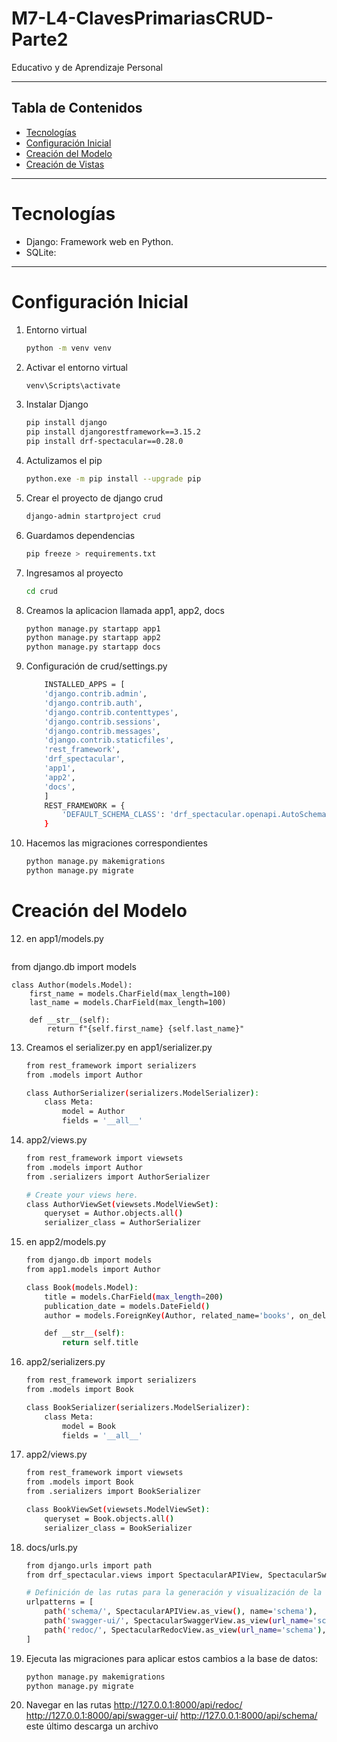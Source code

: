# M7-L4-ClavesPrimariasCRUD-Parte2
Educativo y de Aprendizaje Personal

---
## Tabla de Contenidos
- [Tecnologías](#Tecnologías)
- [Configuración Inicial](#configuración-Inicial)
- [Creación del Modelo](#creación-del-modelo)
- [Creación de Vistas](#creación-de-vistas)

---
# Tecnologías
- Django: Framework web en Python.
- SQLite:
--- 
# Configuración Inicial 
1. Entorno virtual 
    ```bash 
    python -m venv venv

2. Activar el entorno virtual
    ```bash 
    venv\Scripts\activate

3. Instalar Django
    ```bash 
    pip install django 
    pip install djangorestframework==3.15.2
    pip install drf-spectacular==0.28.0
    
4. Actulizamos el pip 
    ```bash
    python.exe -m pip install --upgrade pip

5. Crear el proyecto de django crud
    ```bash 
    django-admin startproject crud

6. Guardamos dependencias
    ```bash
    pip freeze > requirements.txt

7. Ingresamos al proyecto 
    ```bash 
    cd crud

9. Creamos la aplicacion llamada app1, app2, docs
    ```bash     
    python manage.py startapp app1
    python manage.py startapp app2
    python manage.py startapp docs

10. Configuración de crud/settings.py 
    ```bash 
        INSTALLED_APPS = [
        'django.contrib.admin',
        'django.contrib.auth',
        'django.contrib.contenttypes',
        'django.contrib.sessions',
        'django.contrib.messages',
        'django.contrib.staticfiles',
        'rest_framework',
        'drf_spectacular',
        'app1',
        'app2',
        'docs',
        ]
        REST_FRAMEWORK = {
            'DEFAULT_SCHEMA_CLASS': 'drf_spectacular.openapi.AutoSchema',
        }

11. Hacemos las migraciones correspondientes
    ```bash
    python manage.py makemigrations
    python manage.py migrate

# Creación del Modelo 

12. en app1/models.py
    ```bash
   from django.db import models

    class Author(models.Model):
        first_name = models.CharField(max_length=100)
        last_name = models.CharField(max_length=100)

        def __str__(self):
            return f"{self.first_name} {self.last_name}"

13. Creamos el serializer.py en app1/serializer.py
    ```bash
    from rest_framework import serializers
    from .models import Author

    class AuthorSerializer(serializers.ModelSerializer):
        class Meta:
            model = Author
            fields = '__all__'

14. app2/views.py
    ```bash
    from rest_framework import viewsets
    from .models import Author
    from .serializers import AuthorSerializer

    # Create your views here.
    class AuthorViewSet(viewsets.ModelViewSet):
        queryset = Author.objects.all()
        serializer_class = AuthorSerializer

15. en app2/models.py
    ```bash
    from django.db import models
    from app1.models import Author

    class Book(models.Model):
        title = models.CharField(max_length=200)
        publication_date = models.DateField()
        author = models.ForeignKey(Author, related_name='books', on_delete=models.CASCADE)

        def __str__(self):
            return self.title

16. app2/serializers.py
    ```bash
    from rest_framework import serializers
    from .models import Book

    class BookSerializer(serializers.ModelSerializer):
        class Meta:
            model = Book
            fields = '__all__'
17. app2/views.py
    ```bash 
    from rest_framework import viewsets
    from .models import Book
    from .serializers import BookSerializer

    class BookViewSet(viewsets.ModelViewSet):
        queryset = Book.objects.all()
        serializer_class = BookSerializer

18. docs/urls.py
    ```bash 
    from django.urls import path
    from drf_spectacular.views import SpectacularAPIView, SpectacularSwaggerView, SpectacularRedocView

    # Definición de las rutas para la generación y visualización de la documentación de la API
    urlpatterns = [
        path('schema/', SpectacularAPIView.as_view(), name='schema'),
        path('swagger-ui/', SpectacularSwaggerView.as_view(url_name='schema'), name='swagger-ui'),
        path('redoc/', SpectacularRedocView.as_view(url_name='schema'), name='redoc'),
    ]
19. Ejecuta las migraciones para aplicar estos cambios a la base de datos:
    ```bash 
    python manage.py makemigrations
    python manage.py migrate

20. Navegar en las rutas http://127.0.0.1:8000/api/redoc/   http://127.0.0.1:8000/api/swagger-ui/  http://127.0.0.1:8000/api/schema/ este último descarga un archivo